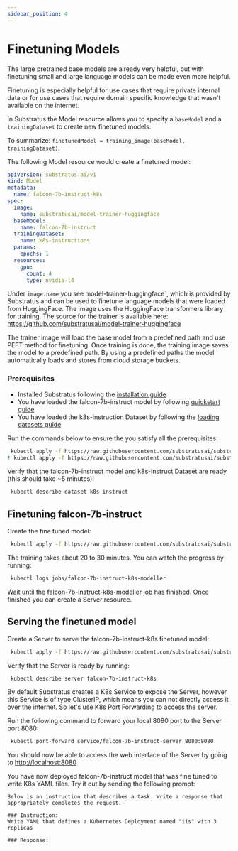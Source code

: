 ```yaml
---
sidebar_position: 4
---
```


# Finetuning Models

<!-- THE MARKDOWN (.md) FILE IS GENERATED FROM THE NOTEBOOK (.ipynb) FILE -->
The large pretrained base models are already very helpful, but
with finetuning small and large language models can be made even more helpful.

Finetuning is especially helpful for use cases that require private internal
data or for use cases that require domain specific knowledge that wasn't
available on the internet.

In Substratus the Model resource allows you to specify a `baseModel` and
a `trainingDataset` to create new finetuned models.

To summarize: 
`finetunedModel = training_image(baseModel, trainingDataset)`. 


The following Model resource would create a finetuned model:
```yaml
apiVersion: substratus.ai/v1
kind: Model
metadata:
  name: falcon-7b-instruct-k8s
spec:
  image:
    name: substratusai/model-trainer-huggingface
  baseModel:
    name: falcon-7b-instruct
  trainingDataset:
    name: k8s-instructions
  params:
    epochs: 1
  resources:
    gpu:
      count: 4
      type: nvidia-l4
```

Under `image.name` you see model-trainer-huggingface`, which is provided
by Substratus  and can be used to finetune language models that were loaded from HuggingFace.
The image uses the HuggingFace transformers library for training.
The source for the trainer is available here:
https://github.com/substratusai/model-trainer-huggingface

The trainer image will load the base model from a predefined path and use PEFT method for finetuning. Once training is done, the training image saves the model to a predefined path.
By using a predefined paths the model automatically loads and stores from cloud storage buckets.


### Prerequisites
- Installed Substratus following the [installation guide](../installation.md)
- You have loaded the falcon-7b-instruct model by following [quickstart guide](../quickstart.md)
- You have loaded the k8s-instruction Dataset by following the [loading datasets guide](./loading-datasets.md)

Run the commands below to ensure the you satisfy all the prerequisites:


```bash
 kubectl apply -f https://raw.githubusercontent.com/substratusai/substratus/main/examples/falcon-7b-instruct/base-model.yaml
! kubectl apply -f https://raw.githubusercontent.com/substratusai/substratus/main/examples/datasets/k8s-instructions.yaml
```

Verify that the falcon-7b-instruct model and k8s-instruct Dataset are ready (this should take ~5 minutes):


```bash
 kubectl describe dataset k8s-instruct
```

## Finetuning falcon-7b-instruct

Create the fine tuned model:


```bash
 kubectl apply -f https://raw.githubusercontent.com/substratusai/substratus/main/examples/falcon-7b-instruct/finetuned-model.yaml
```

The training takes about 20 to 30 minutes. You can watch the progress by running:


```bash
 kubectl logs jobs/falcon-7b-instruct-k8s-modeller
```

Wait until the falcon-7b-instruct-k8s-modeller job has finished. Once finished you can create
a Server resource.

## Serving the finetuned model

Create a Server to serve the falcon-7b-instruct-k8s finetuned model:


```bash
 kubectl apply -f https://raw.githubusercontent.com/substratusai/substratus/main/examples/falcon-7b-instruct/finetuned-server.yaml
```

Verify that the Server is ready by running:


```bash
 kubectl describe server falcon-7b-instruct-k8s
```

By default Substratus creates a K8s Service to expose the Server, however this Service is of type ClusterIP, which means you can not directly access it over the internet. So let's use K8s Port Forwarding to access the server.

Run the following command to forward your local 8080 port to the Server port 8080:


```bash
 kubectl port-forward service/falcon-7b-instruct-server 8080:8080
```

You should now be able to access the web interface of the Server by going to
[http://localhost:8080](http://localhost:8080)

You have now deployed falcon-7b-instruct model that was fine tuned to write K8s YAML files. Try it out by sending the following prompt:
```
Below is an instruction that describes a task. Write a response that appropriately completes the request.

### Instruction:
Write YAML that defines a Kubernetes Deployment named "iis" with 3 replicas 

### Response:
```

